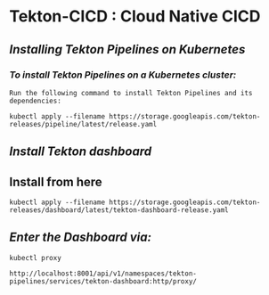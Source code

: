 # Tekton-CICD : Cloud Native CICD

## ***Installing Tekton Pipelines on Kubernetes***
### *To install Tekton Pipelines on a Kubernetes cluster:*

    Run the following command to install Tekton Pipelines and its dependencies:

    kubectl apply --filename https://storage.googleapis.com/tekton-releases/pipeline/latest/release.yaml

##  ***Install Tekton dashboard***

## Install from here

    kubectl apply --filename https://storage.googleapis.com/tekton-releases/dashboard/latest/tekton-dashboard-release.yaml

## *Enter the Dashboard via:*
 
    kubectl proxy

    http://localhost:8001/api/v1/namespaces/tekton-pipelines/services/tekton-dashboard:http/proxy/

    